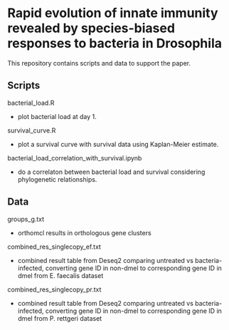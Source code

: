 
# Rapid evolution of innate immunity revealed by species-biased responses to bacteria in Drosophila


This repository contains scripts and data to support the paper.

## Scripts

bacterial_load.R
- plot bacterial load at day 1.

survival_curve.R
- plot a survival curve with survival data using Kaplan-Meier estimate.

bacterial_load_correlation_with_survival.ipynb
- do a correlaton between bacterial load and survival considering phylogenetic relationships.


## Data
groups_g.txt
- orthomcl results in orthologous gene clusters

combined_res_singlecopy_ef.txt
- combined result table from Deseq2 comparing untreated vs bacteria-infected, converting gene ID in non-dmel to corresponding gene ID in dmel from E. faecalis dataset

combined_res_singlecopy_pr.txt
- combined result table from Deseq2 comparing untreated vs bacteria-infected, converting gene ID in non-dmel to corresponding gene ID in dmel from P. rettgeri dataset
